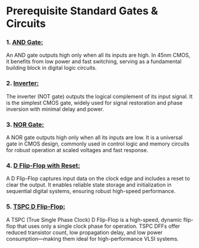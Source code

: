# Prerequisite Standard Gates & Circuits
### 1. <ins>AND Gate:</ins> 
An AND gate outputs high only when all its inputs are high. In 45nm CMOS, it benefits from low power and fast switching, serving as a fundamental building block in digital logic circuits.

### 2. <ins>Inverter: </ins> 
The inverter (NOT gate) outputs the logical complement of its input signal. It is the simplest CMOS gate, widely used for signal restoration and phase inversion with minimal delay and power.

### 3. <ins>NOR Gate: </ins>
A NOR gate outputs high only when all its inputs are low. It is a universal gate in CMOS design, commonly used in control logic and memory circuits for robust operation at scaled voltages and fast response.

### 4. <ins>D Flip-Flop with Reset: </ins>
A D Flip-Flop captures input data on the clock edge and includes a reset to clear the output. It enables reliable state storage and initialization in sequential digital systems, ensuring robust high-speed performance.

### 5. <ins>TSPC D Flip-Flop: </ins>
A TSPC (True Single Phase Clock) D Flip-Flop is a high-speed, dynamic flip-flop that uses only a single clock phase for operation. TSPC DFFs offer reduced transistor count, low propagation delay, and low power consumption—making them ideal for high-performance VLSI systems.
